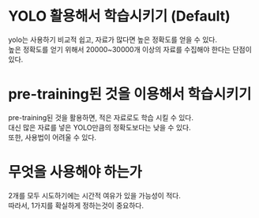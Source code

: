 # YOLO 활용해서 학습시키기 (Default)
yolo는 사용하기 비교적 쉽고, 자료가 많다면 높은 정확도를 얻을 수 있다.</br>
높은 정확도를 얻기 위해서 20000~30000개 이상의 자료를 수집해야 한다는 단점이 있다.

# pre-training된 것을 이용해서 학습시키기
pre-training된 것을 활용하면, 적은 자료로도 학습 시킬 수 있다.</br>
대신 많은 자료를 넣은 YOLO만큼의 정확도보다는 낮을 수 있다.</br>
또한, 사용법이 어려울 수 있다.

# 무엇을 사용해야 하는가
2개를 모두 시도하기에는 시간적 여유가 있을 가능성이 적다.</br>
따라서, 1가지를 확실하게 정하는것이 중요하다.
